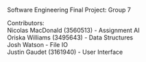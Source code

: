 Software Engineering Final Project: Group 7

Contributors:  
Nicolas MacDonald (3560513) - Assignment AI  
Oriska Williams (3495643) -  Data Structures  
Josh Watson - File IO  
Justin Gaudet (3161940) - User Interface
